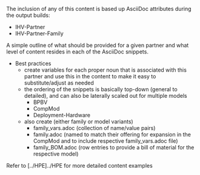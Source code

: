 
The inclusion of any of this content is based up AsciiDoc attributes during the output builds:
- IHV-Partner
- IHV-Partner-Family

A simple outline of what should be provided for a given partner and what level of content resides in each of the AsciiDoc snippets.

- Best practices
  - create variables for each proper noun that is associated with this partner and use this in the content to make it easy to substitute/adjust as needed
  - the ordering of the snippets is basically top-down (general to detailed), and can also be laterally scaled out for multiple models
    - BPBV
    - CompMod
    - Deployment-Hardware
  - also create (either family or model variants)
    - family_vars.adoc (collection of name/value pairs)
    - family.adoc (named to match their offering for expansion in the CompMod and to include respective family_vars.adoc file)
    - family_BOM.adoc (row entries to provide a bill of material for the respective model)

Refer to [../HPE]../HPE for more detailed content examples

